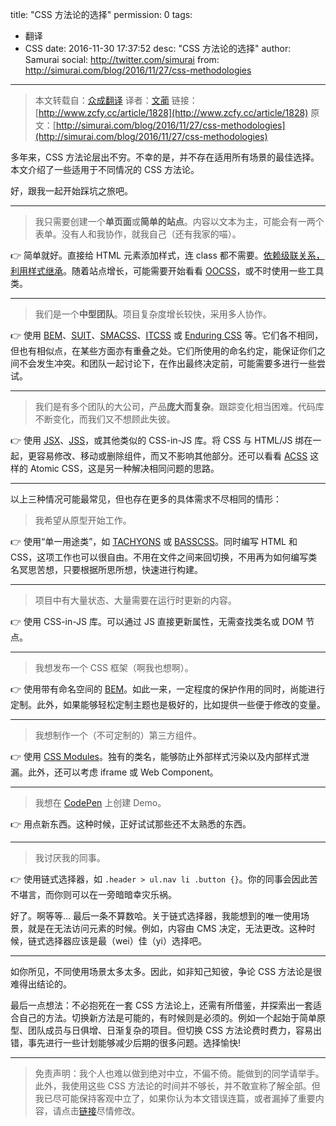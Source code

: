 title: "CSS 方法论的选择"
permission: 0
tags:
  - 翻译
  - CSS 
date: 2016-11-30 17:37:52
desc: "CSS 方法论的选择"
author: Samurai
social: http://twitter.com/simurai
from: http://simurai.com/blog/2016/11/27/css-methodologies
---

> 本文转载自：[众成翻译](http://www.zcfy.cc)
> 译者：[文蔺](http://www.zcfy.cc/@wemlin)
> 链接：[http://www.zcfy.cc/article/1828](http://www.zcfy.cc/article/1828)
> 原文：[http://simurai.com/blog/2016/11/27/css-methodologies](http://simurai.com/blog/2016/11/27/css-methodologies)

多年来，CSS 方法论层出不穷。不幸的是，并不存在适用所有场景的最佳选择。本文介绍了一些适用于不同情况的 CSS 方法论。

好，跟我一起开始踩坑之旅吧。

* * *

> 我只需要创建一个**单页面**或**简单的站点**。内容以文本为主，可能会有一两个表单。没有人和我协作，就我自己（还有我家的喵）。

👉 简单就好。直接给 HTML 元素添加样式，连 class 都不需要。[依赖级联关系，利用样式继承](https://www.smashingmagazine.com/2016/11/css-inheritance-cascade-global-scope-new-old-worst-best-friends/)。随着站点增长，可能需要开始看看 [OOCSS](http://oocss.org/)，或不时使用一些工具类。

* * *

> 我们是一个**中型团队**。项目复杂度增长较快，采用多人协作。

👉 使用 [BEM](https://en.bem.info/methodology/quick-start/)、[SUIT](https://github.com/suitcss/suit/blob/master/doc/naming-conventions.md)、[SMACSS](https://smacss.com/)、[ITCSS](https://www.xfive.co/blog/itcss-scalable-maintainable-css-architecture/) 或 [Enduring CSS](http://ecss.io/) 等。它们各不相同，但也有相似点，在某些方面亦有重叠之处。它们所使用的命名约定，能保证你们之间不会发生冲突。和团队一起讨论下，在作出最终决定前，可能需要多进行一些尝试。

* * *

> 我们是有多个团队的大公司，产品**庞大而复杂**。跟踪变化相当困难。代码库不断变化，而我们又不想顾此失彼。

👉 使用 [JSX](https://facebook.github.io/react/docs/jsx-in-depth.html)、[JSS](https://github.com/cssinjs/jss)，或其他类似的 CSS-in-JS 库。将 CSS 与 HTML/JS 绑在一起，更容易修改、移动或删除组件，而又不影响其他部分。还可以看看 [ACSS](https://acss.io/) 这样的 Atomic CSS，这是另一种解决相同问题的思路。

* * *

以上三种情况可能最常见，但也存在更多的具体需求不尽相同的情形：

> 我希望从原型开始工作。

👉 使用“单一用途类”，如 [TACHYONS](http://tachyons.io/) 或 [BASSCSS](http://basscss.com/)。同时编写 HTML 和 CSS，这项工作也可以很自由。不用在文件之间来回切换，不用再为如何编写类名冥思苦想，只要根据所思所想，快速进行构建。

* * *

> 项目中有大量状态、大量需要在运行时更新的内容。

👉 使用 CSS-in-JS 库。可以通过 JS 直接更新属性，无需查找类名或 DOM 节点。

* * *

> 我想发布一个 CSS 框架（啊我也想啊）。

👉 使用带有命名空间的 [BEM](https://en.bem.info/methodology/quick-start/)。如此一来，一定程度的保护作用的同时，尚能进行定制。此外，如果能够轻松定制主题也是极好的，比如提供一些便于修改的变量。

* * *

> 我想制作一个（不可定制的）第三方组件。

👉 使用 [CSS Modules](https://glenmaddern.com/articles/css-modules)。独有的类名，能够防止外部样式污染以及内部样式泄漏。此外，还可以考虑 iframe 或 Web Component。

* * *

> 我想在 [CodePen](https://codepen.io/) 上创建 Demo。

👉 用点新东西。这种时候，正好试试那些还不太熟悉的东西。

* * *

> 我讨厌我的同事。

👉 使用链式选择器，如 `.header > ul.nav li .button {}`。你的同事会因此苦不堪言，而你则可以在一旁暗暗幸灾乐祸。

好了。啊等等... 最后一条不算数哈。关于链式选择器，我能想到的唯一使用场景，就是在无法访问元素的时候。例如，内容由 CMS 决定，无法更改。这种时候，链式选择器应该是最（wei）佳（yi）选择吧。

* * *

如你所见，不同使用场景太多太多。因此，如非知己知彼，争论 CSS 方法论是很难得出结论的。

最后一点想法：不必抱死在一套 CSS 方法论上，还需有所借鉴，并探索出一套适合自己的方法。切换新方法是可能的，有时候则是必须的。例如一个起始于简单原型、团队成员与日俱增、日渐复杂的项目。但切换 CSS 方法论费时费力，容易出错，事先进行一些计划能够减少后期的很多问题。选择愉快!

* * *

> 免责声明：我个人也难以做到绝对中立，不偏不倚。能做到的同学请举手。此外，我使用这些 CSS 方法论的时间并不够长，并不敢宣称了解全部。但我已尽可能保持客观中立了，如果你认为本文错误连篇，或者漏掉了重要内容，请点击[链接](https://github.com/simurai/simurai.github.io/edit/master/_posts/2016-11-27-css-methodologies.md)尽情修改。
